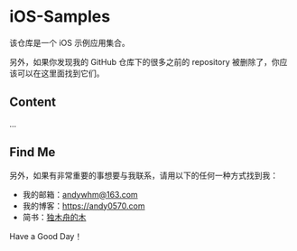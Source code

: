 # iOS-Samples

该仓库是一个 iOS 示例应用集合。

另外，如果你发现我的 GitHub 仓库下的很多之前的 repository 被删除了，你应该可以在这里面找到它们。



## Content


...


## Find Me

另外，如果有非常重要的事想要与我联系，请用以下的任何一种方式找到我：

* 我的邮箱：<andywhm@163.com>
* 我的博客：<https://andy0570.com>
* 简书：[独木舟的木](https://www.jianshu.com/u/84c5fadc7c18)

Have a Good Day！